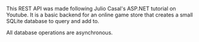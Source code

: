 This REST API was made following Julio Casal's ASP.NET tutorial on Youtube. It is a basic backend for an online game store that creates a small SQLite database to query and add to. 

All database operations are asynchronous.
